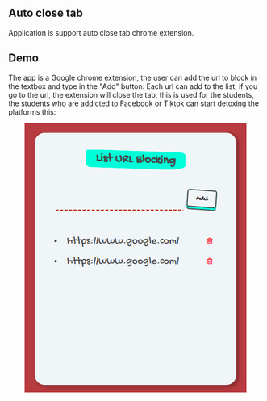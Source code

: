 ## Auto close tab 

Application is support auto close tab chrome extension.

## Demo 

The app is a Google chrome extension, the user can add the url to block in the textbox and type in the "Add" button. Each url can add to the list, if you go to the url, the extension will close the tab, this is used for the students, the students who are addicted to Facebook or Tiktok can start detoxing the platforms this:

<div style="text-align:center"><img src="https://raw.githubusercontent.com/piandhust/contact-icon/main/image-collection/autoclose-tab/background.png" /></div>
